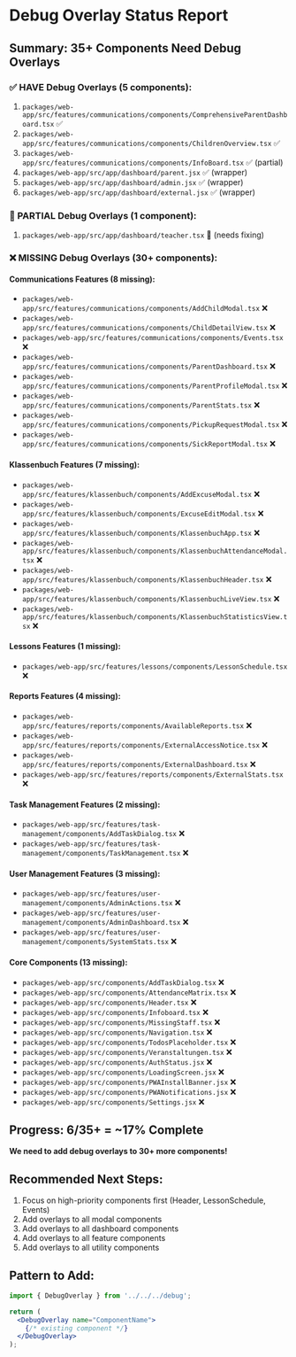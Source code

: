 # Debug Overlay Status Report

## Summary: 35+ Components Need Debug Overlays

### ✅ HAVE Debug Overlays (5 components):
1. `packages/web-app/src/features/communications/components/ComprehensiveParentDashboard.tsx` ✅
2. `packages/web-app/src/features/communications/components/ChildrenOverview.tsx` ✅
3. `packages/web-app/src/features/communications/components/InfoBoard.tsx` ✅ (partial)
4. `packages/web-app/src/app/dashboard/parent.jsx` ✅ (wrapper)
5. `packages/web-app/src/app/dashboard/admin.jsx` ✅ (wrapper)
6. `packages/web-app/src/app/dashboard/external.jsx` ✅ (wrapper)

### 🚧 PARTIAL Debug Overlays (1 component):
1. `packages/web-app/src/app/dashboard/teacher.tsx` 🚧 (needs fixing)

### ❌ MISSING Debug Overlays (30+ components):

#### Communications Features (8 missing):
- `packages/web-app/src/features/communications/components/AddChildModal.tsx` ❌
- `packages/web-app/src/features/communications/components/ChildDetailView.tsx` ❌  
- `packages/web-app/src/features/communications/components/Events.tsx` ❌
- `packages/web-app/src/features/communications/components/ParentDashboard.tsx` ❌
- `packages/web-app/src/features/communications/components/ParentProfileModal.tsx` ❌
- `packages/web-app/src/features/communications/components/ParentStats.tsx` ❌
- `packages/web-app/src/features/communications/components/PickupRequestModal.tsx` ❌
- `packages/web-app/src/features/communications/components/SickReportModal.tsx` ❌

#### Klassenbuch Features (7 missing):
- `packages/web-app/src/features/klassenbuch/components/AddExcuseModal.tsx` ❌
- `packages/web-app/src/features/klassenbuch/components/ExcuseEditModal.tsx` ❌
- `packages/web-app/src/features/klassenbuch/components/KlassenbuchApp.tsx` ❌
- `packages/web-app/src/features/klassenbuch/components/KlassenbuchAttendanceModal.tsx` ❌
- `packages/web-app/src/features/klassenbuch/components/KlassenbuchHeader.tsx` ❌
- `packages/web-app/src/features/klassenbuch/components/KlassenbuchLiveView.tsx` ❌
- `packages/web-app/src/features/klassenbuch/components/KlassenbuchStatisticsView.tsx` ❌

#### Lessons Features (1 missing):
- `packages/web-app/src/features/lessons/components/LessonSchedule.tsx` ❌

#### Reports Features (4 missing):
- `packages/web-app/src/features/reports/components/AvailableReports.tsx` ❌
- `packages/web-app/src/features/reports/components/ExternalAccessNotice.tsx` ❌
- `packages/web-app/src/features/reports/components/ExternalDashboard.tsx` ❌
- `packages/web-app/src/features/reports/components/ExternalStats.tsx` ❌

#### Task Management Features (2 missing):
- `packages/web-app/src/features/task-management/components/AddTaskDialog.tsx` ❌
- `packages/web-app/src/features/task-management/components/TaskManagement.tsx` ❌

#### User Management Features (3 missing):
- `packages/web-app/src/features/user-management/components/AdminActions.tsx` ❌
- `packages/web-app/src/features/user-management/components/AdminDashboard.tsx` ❌
- `packages/web-app/src/features/user-management/components/SystemStats.tsx` ❌

#### Core Components (13 missing):
- `packages/web-app/src/components/AddTaskDialog.tsx` ❌
- `packages/web-app/src/components/AttendanceMatrix.tsx` ❌
- `packages/web-app/src/components/Header.tsx` ❌
- `packages/web-app/src/components/Infoboard.tsx` ❌
- `packages/web-app/src/components/MissingStaff.tsx` ❌
- `packages/web-app/src/components/Navigation.tsx` ❌
- `packages/web-app/src/components/TodosPlaceholder.tsx` ❌
- `packages/web-app/src/components/Veranstaltungen.tsx` ❌
- `packages/web-app/src/components/AuthStatus.jsx` ❌
- `packages/web-app/src/components/LoadingScreen.jsx` ❌
- `packages/web-app/src/components/PWAInstallBanner.jsx` ❌
- `packages/web-app/src/components/PWANotifications.jsx` ❌
- `packages/web-app/src/components/Settings.jsx` ❌

## Progress: 6/35+ = ~17% Complete

**We need to add debug overlays to 30+ more components!**

## Recommended Next Steps:
1. Focus on high-priority components first (Header, LessonSchedule, Events)
2. Add overlays to all modal components 
3. Add overlays to all dashboard components
4. Add overlays to all feature components
5. Add overlays to all utility components

## Pattern to Add:
```jsx
import { DebugOverlay } from '../../../debug';

return (
  <DebugOverlay name="ComponentName">
    {/* existing component */}
  </DebugOverlay>
);
```
